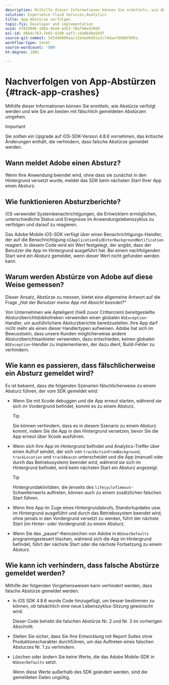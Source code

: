 ```yaml
---
description: Mithilfe dieser Informationen können Sie ermitteln, wie Abstürze verfolgt werden und wie Sie am besten mit fälschlich gemeldeten Abstürzen umgehen.
solution: Experience Cloud Services,Analytics
title: App-Abstürze verfolgen
topic-fix: Developer and implementation
uuid: 4f81988b-198a-4ba9-ad53-78af90e43856
exl-id: d6b4c763-7e02-42d0-aaf2-cda8640e5b9f
source-git-commit: 5434d8809aac11b4ad6dd1a3c74dae7dd98f095a
workflow-type: tm+mt
source-wordcount: '509'
ht-degree: 100%

---
```


# Nachverfolgen von App-Abstürzen {#track-app-crashes}

Mithilfe dieser Informationen können Sie ermitteln, wie Abstürze verfolgt werden und wie Sie am besten mit fälschlich gemeldeten Abstürzen umgehen.

>[!IMPORTANT]
>
>Sie sollten ein Upgrade auf iOS-SDK-Version 4.8.6 vornehmen, das kritische Änderungen enthält, die verhindern, dass falsche Abstürze gemeldet werden.

## Wann meldet Adobe einen Absturz?

Wenn Ihre Anwendung beendet wird, ohne dass sie zunächst in den Hintergrund versetzt wurde, meldet das SDK beim nächsten Start Ihrer App einen Absturz.

## Wie funktionieren Absturzberichte?

iOS verwendet Systembenachrichtigungen, die Entwicklern ermöglichen, unterschiedliche Status und Ereignisse im Anwendungslebenszyklus zu verfolgen und darauf zu reagieren.

Das Adobe Mobile iOS-SDK verfügt über einen Benachrichtigungs-Handler, der auf die Benachrichtigung `UIApplicationDidEnterBackgroundNotification` reagiert. In diesem Code wird ein Wert festgelegt, der angibt, dass der Benutzer die App im Hintergrund ausgeführt hat. Bei einem nachfolgenden Start wird ein Absturz gemeldet, wenn dieser Wert nicht gefunden werden kann.

## Warum werden Abstürze von Adobe auf diese Weise gemessen?

Dieser Ansatz, Abstürze zu messen, bietet eine allgemeine Antwort auf die Frage „*Hat der Benutzer meine App mit Absicht beendet?*“

Von Unternehmen wie Apteligent (hieß zuvor Crittercism) bereitgestellte Absturzberichtsbibliotheken verwenden einen globalen `NSException`-Handler, um ausführlichere Absturzberichte bereitzustellen. Ihre App darf nicht mehr als einen dieser Handlertypen aufweisen. Adobe hat sich im Bewusstsein, dass unsere Kunden möglicherweise andere Absturzberichtsanbieter verwenden, dazu entschieden, keinen globalen `NSException`-Handler zu implementieren, der dazu dient, Build-Fehler zu verhindern.

## Wie kann es passieren, dass fälschlicherweise ein Absturz gemeldet wird?

Es ist bekannt, dass die folgenden Szenarien fälschlicherweise zu einem Absturz führen, der vom SDK gemeldet wird:

* Wenn Sie mit Xcode debuggen und die App erneut starten, während sie sich im Vordergrund befindet, kommt es zu einem Absturz.

   >[!TIP]
   >
   >Sie können verhindern, dass es in diesem Szenario zu einem Absturz kommt, indem Sie die App in den Hintergrund versetzen, bevor Sie die App erneut über Xcode ausführen.

* Wenn sich Ihre App im Hintergrund befindet und Analytics-Treffer über einen Aufruf sendet, der sich von `trackActionFromBackground`, `trackLocation` und `trackBeacon` unterscheidet und die App (manuell oder durch das Betriebssystem) beendet wird, während sie sich im Hintergrund befindet, wird beim nächsten Start ein Absturz angezeigt.

   >[!TIP]
   >
   >Hintergrundaktivitäten, die jenseits des `lifecycleTimeout`-Schwellenwerts auftreten, können auch zu einem zusätzlichen falschen Start führen.

* Wenn Ihre App im Zuge eines Hintergrundabrufs, Standortupdates usw. im Hintergrund ausgeführt und durch das Betriebssystem beendet wird, ohne jemals in den Vordergrund versetzt zu werden, führt der nächste Start (im Hinter- oder Vordergrund) zu einem Absturz.
* Wenn Sie das „pause“-Kennzeichen von Adobe in `NSUserDefaults` programmgesteuert löschen, während sich die App im Hintergrund befindet, führt der nächste Start oder die nächste Fortsetzung zu einem Absturz.

## Wie kann ich verhindern, dass falsche Abstürze gemeldet werden?

Mithilfe der folgenden Vorgehensweisen kann verhindert werden, dass falsche Abstürze gemeldet werden:

* In iOS SDK 4.8.6 wurde Code hinzugefügt, um besser bestimmen zu können, ob tatsächlich eine neue Lebenszyklus-Sitzung gewünscht wird.

   Dieser Code behebt die falschen Abstürze Nr. 2 und Nr. 3 im vorherigen Abschnitt.

* Stellen Sie sicher, dass Sie Ihre Entwicklung mit Report Suites ohne Produktionscharakter durchführen, um das Auftreten eines falschen Absturzes Nr. 1 zu verhindern.
* Löschen oder ändern Sie keine Werte, die das Adobe Mobile-SDK in `NSUserDefaults` setzt.

   Wenn diese Werte außerhalb des SDK geändert werden, sind die gemeldeten Daten ungültig.

